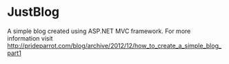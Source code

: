 # JustBlog
A simple blog created using ASP.NET MVC framework. For more information visit http://prideparrot.com/blog/archive/2012/12/how_to_create_a_simple_blog_part1
